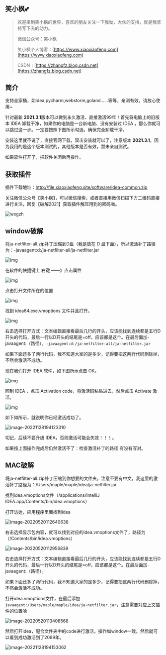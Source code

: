 # 
## 笑小枫💕

> 欢迎来到笑小枫的世界，喜欢的朋友关注一下我呦，大伙的支持，就是我坚持写下去的动力。
>
> 微信公众号：笑小枫
>
> 笑小枫个人博客：[https://www.xiaoxiaofeng.com](https://www.xiaoxiaofeng.com)
>
> CSDN：[https://zhangfz.blog.csdn.net](https://zhangfz.blog.csdn.net)

## 简介

支持全家桶，如idea,pycharm,webstorm,goland......等等，亲测有效，请放心使用~

针对最新 **2021.3.1**版本可以做到永久激活、直接激活99年！首先将电脑上的旧版本 IDEA 卸载干净，如果你的电脑是一台新电脑、没有安装过 IDEA ，那么你就可以跳过这一步。一定要按照下图所示勾选，确保完全卸载干净。

安装这里就不说了，直接官网下载，双击安装就可以了，注意版本 **2021.3.1**，因为我用的是这个版本测试的，其他版本是否有效，暂未亲自测试。

如果软件打开了，把软件关闭后再操作。


## 获取插件

插件下载地址：http://file.xiaoxiaofeng.site/software/idea-common.zip

关注微信公众号【笑小枫】，可以微信搜索，或者直接用微信扫描下方二维码直接进行关注，回复【破解2021】获取插件解压用到的密码呦。

![wxgzh](http://file.xiaoxiaofeng.site/blog/wxgzh.jpg)


## window破解

将ja-netfilter-all.zip补丁压缩到D盘（我是放在 D 盘下面），所以激活补丁路径为：-javaagent:d:/ja-netfilter-all/ja-netfilter.jar

![img](http://file.xiaoxiaofeng.site/blog/3oAS0MuFk451gFgfFjXh1A.png)

在软件的快捷键上  右键 ——》点击属性   

 ![img](http://file.xiaoxiaofeng.site/blog/rWpNShLEre7qlN4ApA6DMg.png)        

点击打开文件所在的位置

 ![img](http://file.xiaoxiaofeng.site/blog/SoKZsgniZEkDDeRZq81rtA.png)        

找到 idea64.exe.vmoptions 文件并且打开。

 ![img](http://file.xiaoxiaofeng.site/blog/NKfU3u5e-PRUYHXXGgCxUw.png)        

右击选择打开方式：文本编辑直接看最后几行的开头，应该能找到连续都是五行D开头的代码，最后一行以D开头的结尾是=off，应该都是这个。在最后面加-javaagent:（路径）。`-javaagent:d:/ja-netfilter-all/ja-netfilter.jar`

如果下面还多了两行代码，我不知道大家的是多少，记得要把这两行代码删除掉，不然会激活不成功。

现在我们打开 IDEA 软件，如下图所示点击 OK。

 ![img](http://file.xiaoxiaofeng.site/blog/Inz9kGyJK0hkrG2UHoMAYg.png)        

回到 IDEA ，点击 Activation code，将激活码粘贴进去，然后点击 Activate 激活。

![img](http://file.xiaoxiaofeng.site/blog/VS3oNbc1dXKVjVADIFYyGw.png)        

如下如所示，就说明你已经激活成功了。

![image-20221128194123310](https://image.xiaoxiaofeng.site/blog/image/image-20221128194123310.png?xiaoxiaofeng)        

切记，后续不要升级 IDEA，否则激活可能会失效！！！。

如果按上面操作完成后仍然激活不了：检查激活补丁的路径 有没有写对。



## MAC破解

将ja-netfilter-all.zip补丁压缩到你想要的文件夹，注意不要有中文，我这里的激活补丁路径为：/Users/maple/maple/idea/ja-netfilter.jar

找到idea.vmoptions文件（/applications/IntelliJ IDEA.app/Contents/bin/idea.vmoptions）

打开访达，应用程序里面找到idea

![image-20220520112640638](http://file.xiaoxiaofeng.site/blog/image-20220520112640638.png)

右击选择显示包内容，就可以找到对应的idea.vmoptions文件了，路径为（/Contents/bin/idea.vmoptions）

![image-20220520112956839](http://file.xiaoxiaofeng.site/blog/image-20220520112956839.png)

右击选择打开方式：文本编辑直接看最后几行的开头，应该能找到连续都是五行D开头的代码，最后一行以D开头的结尾是=off，应该都是这个。在最后面加-javaagent:（路径）。

如果下面还多了两行代码，我不知道大家的是多少，记得要把这两行代码删除掉，不然会激活不成功。

打开idea.vmoptions文件，在最后添加`-javaagent:/Users/maple/maple/idea/ja-netfilter.jar`，注意需要对应上文插件的位置哈

![image-20220520113408568](http://file.xiaoxiaofeng.site/blog/image-20220520113408568.png)

然后打开idea，配合文件夹中的code进行激活，操作如window一致。然后就可以看到成功激活到了2099年。

![image-20221128194153062](https://image.xiaoxiaofeng.site/blog/image/image-20221128194153062.png?xiaoxiaofeng)
